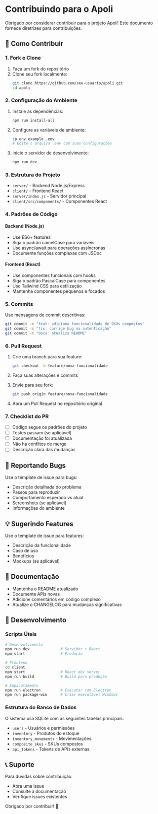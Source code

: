 # Contribuindo para o Apoli

Obrigado por considerar contribuir para o projeto Apoli! Este documento fornece diretrizes para contribuições.

## 🚀 Como Contribuir

### 1. Fork e Clone

1. Faça um fork do repositório
2. Clone seu fork localmente:
   ```bash
   git clone https://github.com/seu-usuario/apoli.git
   cd apoli
   ```

### 2. Configuração do Ambiente

1. Instale as dependências:
   ```bash
   npm run install-all
   ```

2. Configure as variáveis de ambiente:
   ```bash
   cp env.example .env
   # Edite o arquivo .env com suas configurações
   ```

3. Inicie o servidor de desenvolvimento:
   ```bash
   npm run dev
   ```

### 3. Estrutura do Projeto

- `server/` - Backend Node.js/Express
- `client/` - Frontend React
- `server/index.js` - Servidor principal
- `client/src/components/` - Componentes React

### 4. Padrões de Código

#### Backend (Node.js)
- Use ES6+ features
- Siga o padrão camelCase para variáveis
- Use async/await para operações assíncronas
- Documente funções complexas com JSDoc

#### Frontend (React)
- Use componentes funcionais com hooks
- Siga o padrão PascalCase para componentes
- Use Tailwind CSS para estilização
- Mantenha componentes pequenos e focados

### 5. Commits

Use mensagens de commit descritivas:
```bash
git commit -m "feat: adiciona funcionalidade de SKUs compostos"
git commit -m "fix: corrige bug na autenticação"
git commit -m "docs: atualiza README"
```

### 6. Pull Request

1. Crie uma branch para sua feature:
   ```bash
   git checkout -b feature/nova-funcionalidade
   ```

2. Faça suas alterações e commits

3. Envie para seu fork:
   ```bash
   git push origin feature/nova-funcionalidade
   ```

4. Abra um Pull Request no repositório original

### 7. Checklist do PR

- [ ] Código segue os padrões do projeto
- [ ] Testes passam (se aplicável)
- [ ] Documentação foi atualizada
- [ ] Não há conflitos de merge
- [ ] Descrição clara das mudanças

## 🐛 Reportando Bugs

Use o template de issue para bugs:
- Descrição detalhada do problema
- Passos para reproduzir
- Comportamento esperado vs atual
- Screenshots (se aplicável)
- Informações do ambiente

## 💡 Sugerindo Features

Use o template de issue para features:
- Descrição da funcionalidade
- Caso de uso
- Benefícios
- Mockups (se aplicável)

## 📝 Documentação

- Mantenha o README atualizado
- Documente APIs novas
- Adicione comentários em código complexo
- Atualize o CHANGELOG para mudanças significativas

## 🔧 Desenvolvimento

### Scripts Úteis

```bash
# Desenvolvimento
npm run dev              # Servidor + React
npm start                # Produção

# Frontend
cd client
npm start                # React dev server
npm run build            # Build para produção

# Empacotamento
npm run electron         # Executar com Electron
npm run package-win      # Criar executável Windows
```

### Estrutura do Banco de Dados

O sistema usa SQLite com as seguintes tabelas principais:
- `users` - Usuários e permissões
- `inventory` - Produtos do estoque
- `inventory_movements` - Movimentações
- `composite_skus` - SKUs compostos
- `api_tokens` - Tokens de APIs externas

## 📞 Suporte

Para dúvidas sobre contribuição:
- Abra uma issue
- Consulte a documentação
- Verifique issues existentes

Obrigado por contribuir! 🎉 